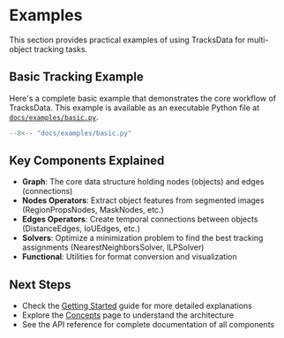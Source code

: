 # Examples

This section provides practical examples of using TracksData for multi-object tracking tasks.

## Basic Tracking Example

Here's a complete basic example that demonstrates the core workflow of TracksData. This example is available as an executable Python file at [`docs/examples/basic.py`](examples/basic.py).

```python
--8<-- "docs/examples/basic.py"
```

## Key Components Explained

- **Graph**: The core data structure holding nodes (objects) and edges (connections)
- **Nodes Operators**: Extract object features from segmented images (RegionPropsNodes, MaskNodes, etc.)
- **Edges Operators**: Create temporal connections between objects (DistanceEdges, IoUEdges, etc.)
- **Solvers**: Optimize a minimization problem to find the best tracking assignments (NearestNeighborsSolver, ILPSolver)
- **Functional**: Utilities for format conversion and visualization

## Next Steps

- Check the [Getting Started](getting_started.md) guide for more detailed explanations
- Explore the [Concepts](concepts.md) page to understand the architecture
- See the API reference for complete documentation of all components
